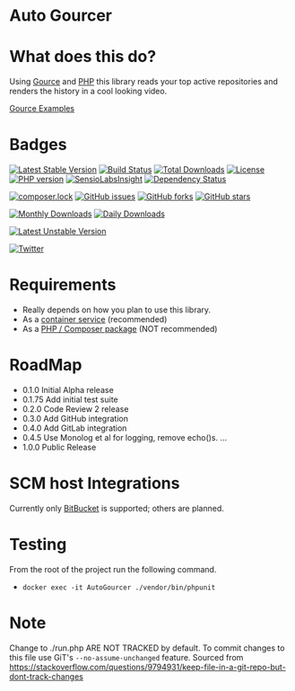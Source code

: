 # Auto Gourcer

# What does this do?

Using [Gource](http://gource.io) and [PHP](http://php.net ) this library reads your top active repositories and renders the history in a cool looking video.

[Gource Examples](https://github.com/acaudwell/Gource/wiki/Videos)

# Badges

[![Latest Stable Version](https://poser.pugx.org/davidjeddy/auto-gourcer/v/stable?format=flat-square)](https://packagist.org/packages/davidjeddy/auto-gourcer)
[![Build Status](https://travis-ci.org/davidjeddy/auto-gourcer.svg?branch=master&)](https://travis-ci.org/davidjeddy/auto-gourcer)
[![Total Downloads](https://poser.pugx.org/davidjeddy/auto-gourcer/downloads?format=flat-square)](https://packagist.org/packages/davidjeddy/auto-gourcer)
[![License](https://poser.pugx.org/davidjeddy/auto-gourcer/license?format=flat-square)](https://packagist.org/packages/davidjeddy/auto-gourcer)
[![PHP version](https://badge.fury.io/ph/davidjeddy%2Fauto-gourcer.svg)](https://badge.fury.io/ph/davidjeddy%2Fauto-gourcer)
[![SensioLabsInsight](https://insight.sensiolabs.com/projects/1d1a7b75-6eb7-4a4c-8585-9ac9c87370b9/mini.png)](https://insight.sensiolabs.com/projects/1d1a7b75-6eb7-4a4c-8585-9ac9c87370b9)
[![Dependency Status](https://www.versioneye.com/user/projects/59c42c61368b083227d43f63/badge.svg?style=flat-square)](https://www.versioneye.com/user/projects/59c42c61368b083227d43f63)

[![composer.lock](https://poser.pugx.org/davidjeddy/auto-gourcer/composerlock?format=flat-square)](https://packagist.org/packages/davidjeddy/auto-gourcer)
[![GitHub issues](https://img.shields.io/github/issues/davidjeddy/auto-gourcer.svg?style=flat-square)](https://github.com/davidjeddy/auto-gourcer/issues)
[![GitHub forks](https://img.shields.io/github/forks/davidjeddy/auto-gourcer.svg?style=flat-square)](https://github.com/davidjeddy/auto-gourcer/network)
[![GitHub stars](https://img.shields.io/github/stars/davidjeddy/auto-gourcer.svg?style=flat-square)](https://github.com/davidjeddy/auto-gourcer/stargazers)

[![Monthly Downloads](https://poser.pugx.org/davidjeddy/auto-gourcer/d/monthly?format=flat-square)](https://packagist.org/packages/davidjeddy/auto-gourcer)
[![Daily Downloads](https://poser.pugx.org/davidjeddy/auto-gourcer/d/daily?format=flat-square)](https://packagist.org/packages/davidjeddy/auto-gourcer)

[![Latest Unstable Version](https://poser.pugx.org/davidjeddy/auto-gourcer/v/unstable?format=flat-square)](https://packagist.org/packages/davidjeddy/auto-gourcer)

[![Twitter](https://img.shields.io/twitter/url/https/github.com/davidjeddy/auto-gourcer/.svg?style=social)](https://twitter.com/intent/tweet?text=Wow:&url=%5Bobject%20Object%5D)

# Requirements

 - Really depends on how you plan to use this library.
 - As a [container service](./docs/readme_container.md) (recommended)
 - As a [PHP / Composer package](./docs/readme_php.md) (NOT recommended)

# RoadMap

 - 0.1.0 Initial Alpha release
 - 0.1.75 Add initial test suite
 - 0.2.0 Code Review 2 release
 - 0.3.0 Add GitHub integration
 - 0.4.0 Add GitLab integration
 - 0.4.5 Use Monolog et al for logging, remove echo()s.
 ...
 - 1.0.0 Public Release

# SCM host Integrations

Currently only [BitBucket](https://bitbucket.com) is supported; others are planned.

# Testing

From the root of the project run the following command.

 - `docker exec -it AutoGourcer ./vendor/bin/phpunit`

# Note
Change to ./run.php ARE NOT TRACKED by default. To commit changes to this file use GiT's `--no-assume-unchanged` feature.
Sourced from https://stackoverflow.com/questions/9794931/keep-file-in-a-git-repo-but-dont-track-changes